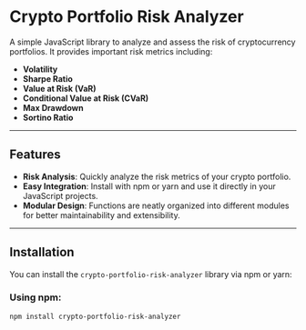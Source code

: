 # Crypto Portfolio Risk Analyzer

A simple JavaScript library to analyze and assess the risk of cryptocurrency portfolios. It provides important risk metrics including:

- **Volatility**
- **Sharpe Ratio**
- **Value at Risk (VaR)**
- **Conditional Value at Risk (CVaR)**
- **Max Drawdown**
- **Sortino Ratio**

---

## Features

- **Risk Analysis**: Quickly analyze the risk metrics of your crypto portfolio.
- **Easy Integration**: Install with npm or yarn and use it directly in your JavaScript projects.
- **Modular Design**: Functions are neatly organized into different modules for better maintainability and extensibility.

---

## Installation

You can install the `crypto-portfolio-risk-analyzer` library via npm or yarn:

### Using npm:

```bash
npm install crypto-portfolio-risk-analyzer
